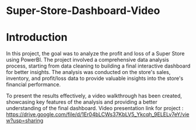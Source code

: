 # Super-Store-Dashboard-Video
# Introduction
In this project, the goal was to analyze the profit and loss of a Super Store using PowerBI. The project involved a comprehensive data analysis process, starting from data cleaning to building a final interactive dashboard for better insights. The analysis was conducted on the store's sales, inventory, and profit/loss data to provide valuable insights into the store's financial performance.

To present the results effectively, a video walkthrough has been created, showcasing key features of the analysis and providing a better understanding of the final dashboard.
Video presentation link for project : https://drive.google.com/file/d/1Er04bLCWs37KbLV5_Ykcqh_9ELELv7eY/view?usp=sharing
